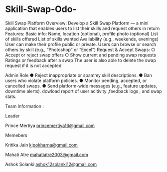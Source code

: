# Skill-Swap-Odo-


Skill Swap Platform
Overview:
Develop a Skill Swap Platform — a mini application that enables users to list their skills and
request others in return
Features:
Basic info: Name, location (optional), profile photo (optional)
List of skills offered
List of skills wanted
Availability (e.g., weekends, evenings)
User can make their profile public or private.
Users can browse or search others by skill (e.g., “Photoshop” or “Excel”)
Request & Accept Swaps:
○ Accept or reject swap offers
○ Show current and pending swap requests
Ratings or feedback after a swap
The user is also able to delete the swap request if it is not accepted


Admin Role
● Reject inappropriate or spammy skill descriptions.
● Ban users who violate platform policies.
● Monitor pending, accepted, or cancelled swaps.
● Send platform-wide messages (e.g., feature updates, downtime alerts).
dowload report of user acitivity ,feedback logs , and swap stats.



Team Information :

Leader 

Prince Mertiya
princemertiya16@gmail.com

Memebers 

Kritika Jain
kjpokharna@gmail.com

Mahati Atre
mahatiatre2003@gmail.com

Ashok Solanki
ashok12solanki12@gmail.com